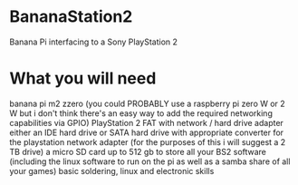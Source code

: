 # BananaStation2
Banana Pi interfacing to a Sony PlayStation 2
# What you will need
  banana pi m2 zzero (you could PROBABLY use a raspberry pi zero W or 2 W but i don't think there's an easy way to add the required networking capabilities via GPIO)
  PlayStation 2 FAT with network / hard drive adapter
  either an IDE hard drive or SATA hard drive with appropriate converter for the playstation network adapter (for the purposes of this i will suggest a 2 TB drive)
  a micro SD card up to 512 gb to store all your BS2 software (including the linux software to run on the pi as well as a samba share of all your games)
  basic soldering, linux and electronic skills

